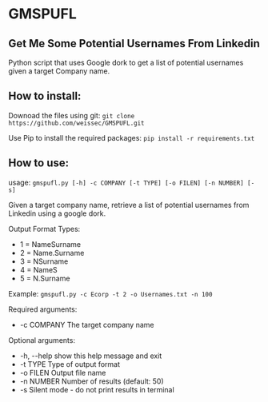 # GMSPUFL
## Get Me Some Potential Usernames From Linkedin
Python script that uses Google dork to get a list of potential usernames given a target Company name.

How to install:
-------------------------
Downoad the files using git:
`git clone https://github.com/weissec/GMSPUFL.git`

Use Pip to install the required packages:
`pip install -r requirements.txt`

How to use:
------------------------
usage: `gmspufl.py [-h] -c COMPANY [-t TYPE] [-o FILEN] [-n NUMBER] [-s]`

Given a target company name, retrieve a list of potential
usernames from Linkedin using a google dork.

Output Format Types: 
* 1 = NameSurname
* 2 = Name.Surname
* 3 = NSurname
* 4 = NameS
* 5 = N.Surname

Example: `gmspufl.py -c Ecorp -t 2 -o Usernames.txt -n 100`

Required arguments:
 * -c COMPANY  The target company name

Optional arguments:
 * -h, --help  show this help message and exit
 * -t TYPE     Type of output format
 * -o FILEN    Output file name
 * -n NUMBER   Number of results (default: 50)
 * -s          Silent mode - do not print results in terminal


